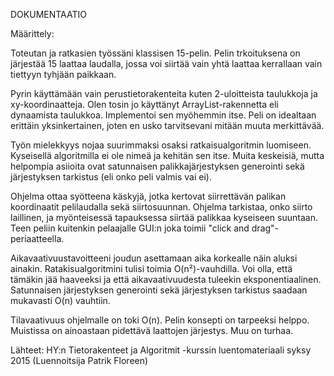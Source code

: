 DOKUMENTAATIO

Määrittely:

Toteutan ja ratkasien työssäni klassisen 15-pelin. Pelin trkoituksena on
järjestää 15 laattaa laudalla, jossa voi siirtää vain yhtä laattaa kerrallaan
vain tiettyyn tyhjään paikkaan.
 
Pyrin käyttämään vain perustietorakenteita kuten 2-uloitteista taulukkoja
ja xy-koordinaatteja. Olen tosin jo käyttänyt ArrayList-rakennetta eli
dynaamista taulukkoa. Implementoi sen myöhemmin itse. Peli on idealtaan 
erittäin yksinkertainen, joten en usko tarvitsevani mitään muuta merkittävää.

Työn mielekkyys nojaa suurimmaksi osaksi ratkaisualgoritmin luomiseen.
Kyseisellä algoritmilla ei ole nimeä ja kehitän sen itse. Muita keskeisiä, 
mutta helpompia asiioita ovat satunnaisen palikkajärjestyksen generointi sekä
järjestyksen tarkistus (eli onko peli valmis vai ei).

Ohjelma ottaa syötteena käskyjä, jotka kertovat siirrettävän palikan
koordinaatit pelilaudalla sekä siirtosuunnan. Ohjelma tarkistaa, onko siirto 
laillinen, ja myönteisessä tapauksessa siirtää palikkaa kyseiseen suuntaan.
Teen peliin kuitenkin pelaajalle GUI:n joka toimii "click and drag"-periaatteella.

Aikavaativuustavoitteeni joudun asettamaan aika korkealle näin aluksi ainakin.
Ratakisualgoritmini tulisi toimia O(n²)-vauhdilla. Voi olla, että tämäkin jää
haaveeksi ja että aikavaativuudesta tuleekin eksponentiaalinen. Satunnaisen
järjestyksen generointi sekä järjestyksen tarkistus saadaan mukavasti O(n)
vauhtiin.

Tilavaativuus ohjelmalle on toki O(n). Pelin konsepti on tarpeeksi helppo.
Muistissa on ainoastaan pidettävä laattojen järjestys. Muu on turhaa.

Lähteet: HY:n Tietorakenteet ja Algoritmit -kurssin luentomateriaali
syksy 2015 (Luennoitsija Patrik Floreen) 
